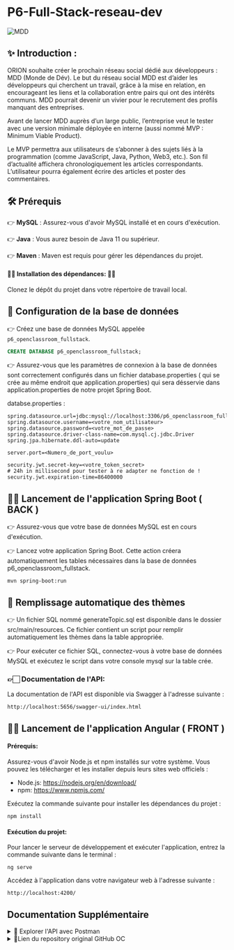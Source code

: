# P6-Full-Stack-reseau-dev

![MDD](./front/src/assets/logo_p6.png)
## ✨ Introduction :

ORION souhaite créer le prochain réseau social dédié aux développeurs : MDD (Monde de Dév). Le but du réseau social MDD est d’aider les développeurs qui cherchent un travail, grâce à la mise en relation, en encourageant les liens et la collaboration entre pairs qui ont des intérêts communs. MDD pourrait devenir un vivier pour le recrutement des profils manquant des entreprises.


Avant de lancer MDD auprès d’un large public, l’entreprise veut le tester avec une version minimale déployée en interne (aussi nommé MVP : Minimum Viable Product).


Le MVP permettra aux utilisateurs de s’abonner à des sujets liés à la programmation (comme JavaScript, Java, Python, Web3, etc.). Son fil d’actualité affichera chronologiquement les articles correspondants. L’utilisateur pourra également écrire des articles et poster des commentaires.

## 🛠️ Prérequis

👉 **MySQL** : Assurez-vous d'avoir MySQL installé et en cours d'exécution.

👉 **Java** : Vous aurez besoin de Java 11 ou supérieur.

👉 **Maven** : Maven est requis pour gérer les dépendances du projet.

#### 🚀🚀 Installation des dépendances: 🚀🚀

Clonez le dépôt du projet dans votre répertoire de travail local.


## 🚀 Configuration de la base de données

👉 Créez une base de données MySQL appelée `p6_openclassroom_fullstack`.

```sql
CREATE DATABASE p6_openclassroom_fullstack;
```

👉 Assurez-vous que les paramètres de connexion à la base de données sont correctement configurés dans un fichier database.properties ( qui se crée au même endroit que application.properties) qui sera désservie dans application.properties de notre projet Spring Boot.

databse.properties :
```
spring.datasource.url=jdbc:mysql://localhost:3306/p6_openclassroom_fullstack
spring.datasource.username=<votre_nom_utilisateur>
spring.datasource.password=<votre_mot_de_passe>
spring.datasource.driver-class-name=com.mysql.cj.jdbc.Driver
spring.jpa.hibernate.ddl-auto=update

server.port=<Numero_de_port_voulu>

security.jwt.secret-key=<votre_token_secret>
# 24h in millisecond pour tester à re adapter ne fonction de !
security.jwt.expiration-time=86400000
```

## 🏃‍♂️ Lancement de l'application Spring Boot ( BACK )

👉  Assurez-vous que votre base de données MySQL est en cours d'exécution.

👉  Lancez votre application Spring Boot. Cette action créera automatiquement les tables nécessaires dans la base de données p6_openclassroom_fullstack.
```
mvn spring-boot:run
```

## 📂 Remplissage automatique des thèmes

👉 Un fichier SQL nommé generateTopic.sql est disponible dans le dossier src/main/resources. Ce fichier contient un script pour remplir automatiquement les thèmes dans la table appropriée.

👉 Pour exécuter ce fichier SQL, connectez-vous à votre base de données MySQL et exécutez le script dans votre console mysql sur la table crée.

### 👉🏻 Documentation de l'API:

La documentation de l'API est disponible via Swagger à l'adresse suivante :

```
http://localhost:5656/swagger-ui/index.html

```

## 🏃‍♂️ Lancement de l'application Angular ( FRONT )

#### Prérequis:

Assurez-vous d'avoir Node.js et npm installés sur votre système. Vous pouvez les télécharger et les installer depuis leurs sites web officiels :

- Node.js: https://nodejs.org/en/download/
- npm: https://www.npmjs.com/

Exécutez la commande suivante pour installer les dépendances du projet :
```
npm install 
```

#### Exécution du projet:

Pour lancer le serveur de développement et exécuter l'application, entrez la commande suivante dans le terminal :
```
ng serve
```

Accédez à l'application dans votre navigateur web à l'adresse suivante :
```
http://localhost:4200/
```



## Documentation Supplémentaire 
<details>
  <summary>🚀 Explorer l'API avec Postman</summary>
  <a href="./front/ressources/MDD-P6-FS.postman_collection.json">
   Vous pouvez importez les différents API endpoints pour tester l'application avec postman.
  </a>
</details>

<details>
  <summary>🔗Lien du repository original GitHub OC </summary>
  <a href="https://github.com/OpenClassrooms-Student-Center/Developpez-une-application-full-stack-complete" target="_blank">
    Lien du Back et Front.
  </a>
</details>
